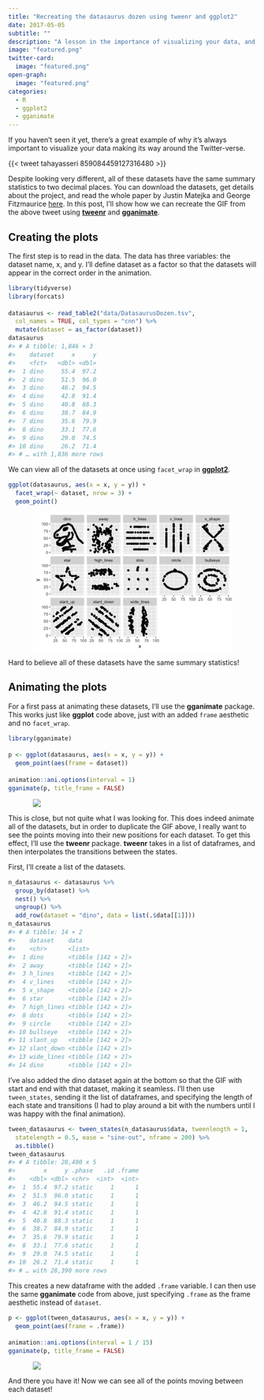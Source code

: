 ```yaml
---
title: "Recreating the datasaurus dozen using tweenr and ggplot2"
date: 2017-05-05
subtitle: ""
description: "A lesson in the importance of visualizing your data, and an opportunity to play with gganimate."
image: "featured.png"
twitter-card:
  image: "featured.png"
open-graph:
  image: "featured.png"
categories:
  - R
  - ggplot2
  - gganimate
---
```


If you haven’t seen it yet, there’s a great example of why it’s always important to visualize your data making its way around the Twitter-verse.

{{< tweet tahayasseri 859084459127316480 >}}

Despite looking very different, all of these datasets have the same summary statistics to two decimal places. You can download the datasets, get details about the project, and read the whole paper by Justin Matejka and George Fitzmaurice [here](https://www.autodeskresearch.com/publications/samestats). In this post, I’ll show how we can recreate the GIF from the above tweet using [**tweenr**](https://github.com/thomasp85/tweenr) and [**gganimate**](https://github.com/dgrtwo/gganimate).

## Creating the plots

The first step is to read in the data. The data has three variables: the dataset name, x, and y. I’ll define dataset as a factor so that the datasets will appear in the correct order in the animation.

``` r
library(tidyverse)
library(forcats)

datasaurus <- read_table2("data/DatasaurusDozen.tsv",
  col_names = TRUE, col_types = "cnn") %>%
  mutate(dataset = as_factor(dataset))
datasaurus
#> # A tibble: 1,846 × 3
#>    dataset     x     y
#>    <fct>   <dbl> <dbl>
#>  1 dino     55.4  97.2
#>  2 dino     51.5  96.0
#>  3 dino     46.2  94.5
#>  4 dino     42.8  91.4
#>  5 dino     40.8  88.3
#>  6 dino     38.7  84.9
#>  7 dino     35.6  79.9
#>  8 dino     33.1  77.6
#>  9 dino     29.0  74.5
#> 10 dino     26.2  71.4
#> # … with 1,836 more rows
```

We can view all of the datasets at once using `facet_wrap` in [**ggplot2**](http://ggplot2.tidyverse.org/).

``` r
ggplot(datasaurus, aes(x = x, y = y)) +
  facet_wrap(~ dataset, nrow = 3) +
  geom_point()
```

<img src="index_files/figure-html/all-vis-1.png" width="80%" style="display: block; margin: auto;" />

Hard to believe all of these datasets have the same summary statistics!

## Animating the plots

For a first pass at animating these datasets, I’ll use the **gganimate** package. This works just like **ggplot** code above, just with an added `frame` aesthetic and no `facet_wrap`.

``` r
library(gganimate)

p <- ggplot(datasaurus, aes(x = x, y = y)) +
  geom_point(aes(frame = dataset))

animation::ani.options(interval = 1)
gganimate(p, title_frame = FALSE)
```

<img src="https://media.giphy.com/media/NhgAsZi9EyE3qdUSvg/giphy.gif" width="80%" style="display: block; margin: auto;" />

This is close, but not quite what I was looking for. This does indeed animate all of the datasets, but in order to duplicate the GIF above, I really want to see the points moving into their new positions for each dataset. To get this effect, I’ll use the **tweenr** package. **tweenr** takes in a list of dataframes, and then interpolates the transitions between the states.

First, I’ll create a list of the datasets.

``` r
n_datasaurus <- datasaurus %>%
  group_by(dataset) %>%
  nest() %>%
  ungroup() %>%
  add_row(dataset = "dino", data = list(.$data[[1]]))
n_datasaurus
#> # A tibble: 14 × 2
#>    dataset    data              
#>    <chr>      <list>            
#>  1 dino       <tibble [142 × 2]>
#>  2 away       <tibble [142 × 2]>
#>  3 h_lines    <tibble [142 × 2]>
#>  4 v_lines    <tibble [142 × 2]>
#>  5 x_shape    <tibble [142 × 2]>
#>  6 star       <tibble [142 × 2]>
#>  7 high_lines <tibble [142 × 2]>
#>  8 dots       <tibble [142 × 2]>
#>  9 circle     <tibble [142 × 2]>
#> 10 bullseye   <tibble [142 × 2]>
#> 11 slant_up   <tibble [142 × 2]>
#> 12 slant_down <tibble [142 × 2]>
#> 13 wide_lines <tibble [142 × 2]>
#> 14 dino       <tibble [142 × 2]>
```

I’ve also added the dino dataset again at the bottom so that the GIF with start and end with that dataset, making it seamless. I’ll then use `tween_states`, sending it the list of dataframes, and specifying the length of each state and transitions (I had to play around a bit with the numbers until I was happy with the final animation).

``` r
tween_datasaurus <- tween_states(n_datasaurus$data, tweenlength = 1,
  statelength = 0.5, ease = "sine-out", nframe = 200) %>%
  as.tibble()
tween_datasaurus
#> # A tibble: 28,400 x 5
#>        x     y .phase   .id .frame
#>    <dbl> <dbl> <chr>  <int>  <int>
#>  1  55.4  97.2 static     1      1
#>  2  51.5  96.0 static     1      1
#>  3  46.2  94.5 static     1      1
#>  4  42.8  91.4 static     1      1
#>  5  40.8  88.3 static     1      1
#>  6  38.7  84.9 static     1      1
#>  7  35.6  79.9 static     1      1
#>  8  33.1  77.6 static     1      1
#>  9  29.0  74.5 static     1      1
#> 10  26.2  71.4 static     1      1
#> # … with 28,390 more rows
```

This creates a new dataframe with the added `.frame` variable. I can then use the same **gganimate** code from above, just specifying `.frame` as the frame aesthetic instead of `dataset`.

``` r
p <- ggplot(tween_datasaurus, aes(x = x, y = y)) +
  geom_point(aes(frame = .frame))

animation::ani.options(interval = 1 / 15)
gganimate(p, title_frame = FALSE)
```

<img src="https://media.giphy.com/media/sTLW3CGIjnZdyoieoU/giphy.gif" width="80%" style="display: block; margin: auto;" />

And there you have it! Now we can see all of the points moving between each dataset!
